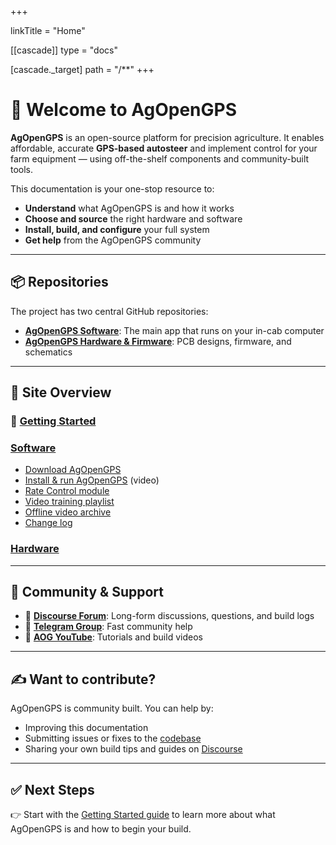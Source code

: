 +++

linkTitle = "Home"

[[cascade]]
type = "docs"

[cascade._target]
path = "/**"
+++

# 👋 Welcome to AgOpenGPS

**AgOpenGPS** is an open-source platform for precision agriculture. It enables
affordable, accurate **GPS-based autosteer** and implement control for your farm
equipment — using off-the-shelf components and community-built tools.

This documentation is your one-stop resource to:

- **Understand** what AgOpenGPS is and how it works
- **Choose and source** the right hardware and software
- **Install, build, and configure** your full system
- **Get help** from the AgOpenGPS community

---

## 📦 Repositories

The project has two central GitHub repositories:

- [**AgOpenGPS Software**](https://github.com/AgOpenGPS-Official/AgOpenGPS): The
  main app that runs on your in-cab computer
- [**AgOpenGPS Hardware & Firmware**](https://github.com/AgOpenGPS-Official/Boards):
  PCB designs, firmware, and schematics

---

## 🧭 Site Overview

### 🚀 [Getting Started](/getting-started)

### [Software](/software)

- [Download AgOpenGPS](https://github.com/AgOpenGPS-Official/AgOpenGPS/releases)
- [Install & run AgOpenGPS](https://www.youtube.com/watch?v=bVo6HwYIdP4) (video)
- [Rate Control module](https://github.com/AgOpenGPS-Official/Rate_Control)
- [Video training playlist](https://www.youtube.com/playlist?list=PL1N2N2XFHWW1fIDhb7koOa7hxH0LGppYc)
- [Offline video archive](https://www.mediafire.com/folder/wwcvo7zhdogh1/Videos)
- [Change log](/software/changelog)

### [Hardware](/hardware)

---

## 💬 Community & Support

- 🧵 [**Discourse Forum**](https://discourse.agopengps.com): Long-form
  discussions, questions, and build logs
- 💬 [**Telegram Group**](https://t.me/AgOpenGPSInternational): Fast community
  help
- 🎥 [**AOG YouTube**](https://www.youtube.com/@AgOpenGPS): Tutorials and build
  videos

---

## ✍️ Want to contribute?

AgOpenGPS is community built. You can help by:

- Improving this documentation
- Submitting issues or fixes to the
  [codebase](https://github.com/AgOpenGPS-Official/AgOpenGPS)
- Sharing your own build tips and guides on
  [Discourse](https://discourse.agopengps.com)

---

## ✅ Next Steps

👉 Start with the [Getting Started guide](/getting-started) to learn more about
what AgOpenGPS is and how to begin your build.
